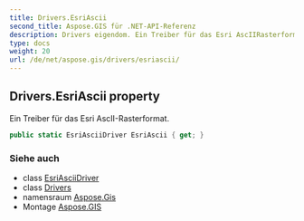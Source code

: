 ```yaml
---
title: Drivers.EsriAscii
second_title: Aspose.GIS für .NET-API-Referenz
description: Drivers eigendom. Ein Treiber für das Esri AscIIRasterformat.
type: docs
weight: 20
url: /de/net/aspose.gis/drivers/esriascii/
---
```

## Drivers.EsriAscii property

Ein Treiber für das Esri AscII-Rasterformat.

```csharp
public static EsriAsciiDriver EsriAscii { get; }
```

### Siehe auch

* class [EsriAsciiDriver](../../../aspose.gis.formats.esriascii/esriasciidriver/)
* class [Drivers](../)
* namensraum [Aspose.Gis](../../drivers/)
* Montage [Aspose.GIS](../../../)


